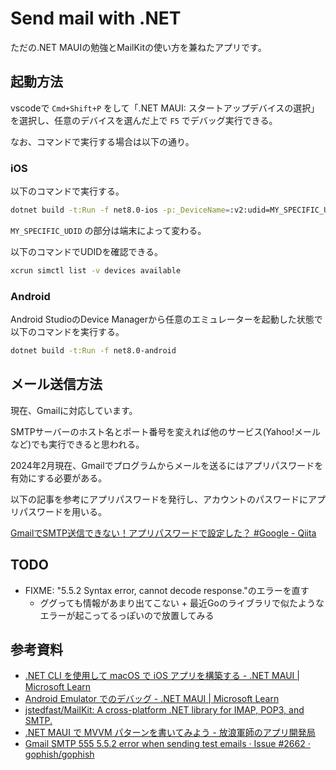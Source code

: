 # Send mail with .NET

ただの.NET MAUIの勉強とMailKitの使い方を兼ねたアプリです。

## 起動方法

vscodeで `Cmd+Shift+P` をして「.NET MAUI: スタートアップデバイスの選択」を選択し、任意のデバイスを選んだ上で `F5` でデバッグ実行できる。

なお、コマンドで実行する場合は以下の通り。

### iOS

以下のコマンドで実行する。

```zsh
dotnet build -t:Run -f net8.0-ios -p:_DeviceName=:v2:udid=MY_SPECIFIC_UDID
```

`MY_SPECIFIC_UDID` の部分は端末によって変わる。

以下のコマンドでUDIDを確認できる。

```zsh
xcrun simctl list -v devices available
```

### Android

Android StudioのDevice Managerから任意のエミュレーターを起動した状態で以下のコマンドを実行する。

```zsh
dotnet build -t:Run -f net8.0-android
```

## メール送信方法

現在、Gmailに対応しています。

SMTPサーバーのホスト名とポート番号を変えれば他のサービス(Yahoo!メールなど)でも実行できると思われる。

2024年2月現在、Gmailでプログラムからメールを送るにはアプリパスワードを有効にする必要がある。

以下の記事を参考にアプリパスワードを発行し、アカウントのパスワードにアプリパスワードを用いる。

[GmailでSMTP送信できない！アプリパスワードで設定した？ #Google - Qiita](https://qiita.com/tomokei5634/items/f8671a8f1414a8aec3ee)

## TODO

- FIXME: "5.5.2 Syntax error, cannot decode response."のエラーを直す
  - ググっても情報があまり出てこない + 最近Goのライブラリで似たようなエラーが起こってるっぽいので放置してみる

## 参考資料

- [.NET CLI を使用して macOS で iOS アプリを構築する - .NET MAUI | Microsoft Learn](https://learn.microsoft.com/ja-jp/dotnet/maui/ios/cli)
- [Android Emulator でのデバッグ - .NET MAUI | Microsoft Learn](https://learn.microsoft.com/ja-jp/dotnet/maui/android/emulator/debug-on-emulator?view=net-maui-8.0)
- [jstedfast/MailKit: A cross-platform .NET library for IMAP, POP3, and SMTP.](https://github.com/jstedfast/MailKit)
- [.NET MAUI で MVVM パターンを書いてみよう - 放浪軍師のアプリ開発局](https://www.gunshi.info/entry/2022/07/01/090944)
- [Gmail SMTP 555 5.5.2 error when sending test emails · Issue #2662 · gophish/gophish](https://github.com/gophish/gophish/issues/2662)
